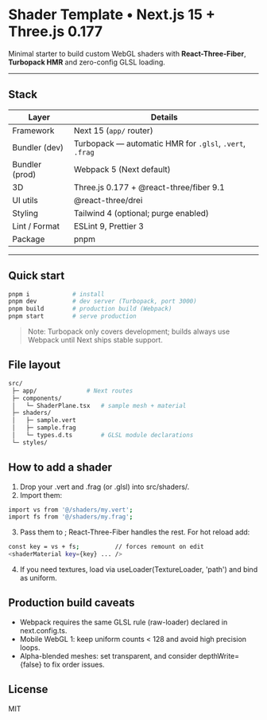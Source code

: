# Shader Template • Next.js 15 + Three.js 0.177

Minimal starter to build custom WebGL shaders with **React-Three-Fiber**, **Turbopack HMR** and zero-config GLSL loading.

---

## Stack
| Layer | Details |
|-------|---------|
| Framework | Next 15 (`app/` router) |
| Bundler (dev) | Turbopack — automatic HMR for `.glsl`, `.vert`, `.frag` |
| Bundler (prod) | Webpack 5 (Next default) |
| 3D | Three.js 0.177 + @react-three/fiber 9.1 |
| UI utils | @react-three/drei |
| Styling | Tailwind 4 (optional; purge enabled) |
| Lint / Format | ESLint 9, Prettier 3 |
| Package | pnpm |

---

## Quick start

```bash
pnpm i            # install
pnpm dev          # dev server (Turbopack, port 3000)
pnpm build        # production build (Webpack)
pnpm start        # serve production
```

> Note: Turbopack only covers development; builds always use Webpack until Next ships stable support.

## File layout
```bash
src/
 ├─ app/              # Next routes
 ├─ components/
 │   └─ ShaderPlane.tsx   # sample mesh + material
 ├─ shaders/
 │   ├─ sample.vert
 │   ├─ sample.frag
 │   └─ types.d.ts        # GLSL module declarations
 └─ styles/
```

## How to add a shader
1. Drop your .vert and .frag (or .glsl) into src/shaders/.
2. Import them:
```bash
import vs from '@/shaders/my.vert';
import fs from '@/shaders/my.frag';
```
3. Pass them to <shaderMaterial>; React-Three-Fiber handles the rest.
For hot reload add:
```bash
const key = vs + fs;          // forces remount on edit
<shaderMaterial key={key} ... />
```
4. If you need textures, load via useLoader(TextureLoader, 'path') and bind as uniform.

## Production build caveats
* Webpack requires the same GLSL rule (raw-loader) declared in next.config.ts.
* Mobile WebGL 1: keep uniform counts < 128 and avoid high precision loops.
* Alpha-blended meshes: set transparent, and consider depthWrite={false} to fix order issues.

## License
MIT